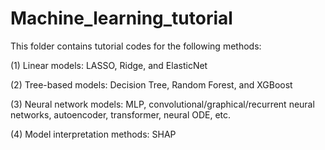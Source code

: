 # Machine_learning_tutorial

This folder contains tutorial codes for the following methods:

(1) Linear models: LASSO, Ridge, and ElasticNet

(2) Tree-based models: Decision Tree, Random Forest, and XGBoost

(3) Neural network models: MLP, convolutional/graphical/recurrent neural networks, autoencoder, transformer, neural ODE, etc.

(4) Model interpretation methods: SHAP
